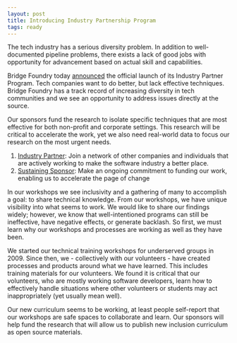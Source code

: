 ```yaml
---
layout: post
title: Introducing Industry Partnership Program
tags: ready
---
```

The tech industry has a serious diversity problem. In addition to well-documented pipeline problems, there exists a lack of good jobs with opportunity for advancement based on actual skill and capabilities.

Bridge Foundry today [announced](/partner) the official launch of its Industry Partner Program. Tech companies want to do better, but lack effective techniques. Bridge Foundry has a track record of increasing diversity in tech communities and we see an opportunity to address issues directly at the source.

Our sponsors fund the research to isolate specific techniques that are most effective for both non-profit and corporate settings. This research will be critical to accelerate the work, yet we also need real-world data to focus our research on the most urgent needs.
<!--more-->

1. [Industry Partner](/partner):  Join a network of other companies and individuals that are actively working to make the software industry a better place.
2. [Sustaining Sponsor](/sponsor): Make an ongoing commitment to funding our work, enabling us to accelerate the page of change

In our workshops we see inclusivity and a gathering of many to accomplish a goal: to share technical knowledge.  From our workshops, we have unique visibility into what seems to work.  We would like to share our findings widely; however, we know that well-intentioned programs can still be ineffective, have negative effects, or generate backlash.  So first, we must learn why our workshops and processes are working as well as they have been.

We started our technical training workshops for underserved groups in 2009.  Since then, we - collectively with our volunteers - have created processes and products around what we have learned.  This includes training materials for our volunteers.  We found it is critical that our volunteers, who are mostly working software developers, learn how to effectively handle situations where other volunteers or students may act inappropriately (yet usually mean well).

Our new curriculum seems to be working, at least people self-report that our workshops are safe spaces to collaborate and learn.  Our sponsors will help fund the research that will allow us to publish new inclusion curriculum as open source materials.
